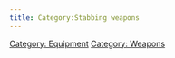 ```yaml
---
title: Category:Stabbing weapons
---
```


[Category: Equipment](Category:_Equipment "wikilink") [Category:
Weapons](Category:_Weapons "wikilink")